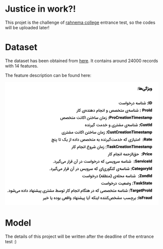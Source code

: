 # Justice in work?!
This projet is the challenge of [rahnema college](https://rahnemacollege.com) entrance test, so the codes will be uploaded later!


# Dataset



The dataset has been obtained from [here](https://rahnemacollege.com). It contains around 24000 records with 14 features.

The feature description can be found here:

![](https://github.com/mohammadhashemii/Justice-In-Work/blob/master/images/feature%20description.png)


# Model

The details of this project will be written after the deadline of the entrance test :)